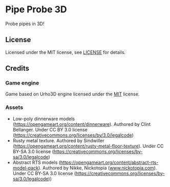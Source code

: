 # Pipe Probe 3D
Probe pipes in 3D!

## License
Licensed under the MIT license, see [LICENSE](https://github.com/marekuj/RiverRaid3D/blob/master/LICENSE) for details.

## Credits

### Game engine
Game based on Urho3D engine licensed under the [MIT](https://github.com/urho3d/Urho3D/blob/master/LICENSE) license.

### Assets
* Low-poly dinnerware models (https://opengameart.org/content/dinnerware). Authored by Clint Bellanger. Under CC BY 3.0 license (https://creativecommons.org/licenses/by/3.0/legalcode)
* Rusty metal texture. Authored by Sindwiller (https://opengameart.org/content/rusty-metal-floor-texture). Under CC BY-SA 3.0 license (https://creativecommons.org/licenses/by-sa/3.0/legalcode)
* Abstract RTS models (https://opengameart.org/content/abstract-rts-model-pack). Authored by Nikke, Nickotopia (www.nickotopia.com). Under CC BY-SA 3.0 license (https://creativecommons.org/licenses/by-sa/3.0/legalcode))
